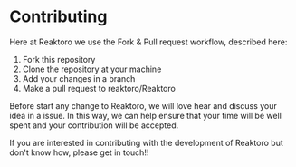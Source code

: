 Contributing
============

Here at Reaktoro we use the Fork & Pull request workflow, described here:

1. Fork this repository
2. Clone the repository at your machine
3. Add your changes in a branch
4. Make a pull request to reaktoro/Reaktoro 

Before start any change to Reaktoro, we will love hear and discuss your idea in a issue. In this way, we can help ensure that your time will be well spent and your contribution will be accepted.

If you are interested in contributing with the development of Reaktoro but don't know how, please get in touch!!